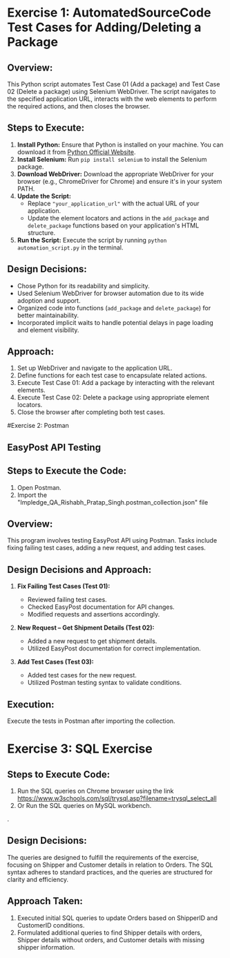 # Exercise 1: AutomatedSourceCode Test Cases for Adding/Deleting a Package 

## Overview:
This Python script automates Test Case 01 (Add a package) and Test Case 02 (Delete a package) using Selenium WebDriver. The script navigates to the specified application URL, interacts with the web elements to perform the required actions, and then closes the browser.

## Steps to Execute:

1. **Install Python:** Ensure that Python is installed on your machine. You can download it from [Python Official Website](https://www.python.org/downloads/).
2. **Install Selenium:** Run `pip install selenium` to install the Selenium package.
3. **Download WebDriver:** Download the appropriate WebDriver for your browser (e.g., ChromeDriver for Chrome) and ensure it's in your system PATH.
4. **Update the Script:**
   - Replace `"your_application_url"` with the actual URL of your application.
   - Update the element locators and actions in the `add_package` and `delete_package` functions based on your application's HTML structure.
5. **Run the Script:** Execute the script by running `python automation_script.py` in the terminal.

## Design Decisions:

- Chose Python for its readability and simplicity.
- Used Selenium WebDriver for browser automation due to its wide adoption and support.
- Organized code into functions (`add_package` and `delete_package`) for better maintainability.
- Incorporated implicit waits to handle potential delays in page loading and element visibility.

## Approach:

1. Set up WebDriver and navigate to the application URL.
2. Define functions for each test case to encapsulate related actions.
3. Execute Test Case 01: Add a package by interacting with the relevant elements.
4. Execute Test Case 02: Delete a package using appropriate element locators.
5. Close the browser after completing both test cases.



#Exercise 2: Postman 
## EasyPost API Testing

## Steps to Execute the Code:

1. Open Postman.
2. Import the  "Impledge_QA_Rishabh_Pratap_Singh.postman_collection.json" file

  
## Overview:

This program involves testing EasyPost API using Postman. Tasks include fixing failing test cases, adding a new request, and adding test cases.

## Design Decisions and Approach:

1. **Fix Failing Test Cases (Test 01):**
   - Reviewed failing test cases.
   - Checked EasyPost documentation for API changes.
   - Modified requests and assertions accordingly.

2. **New Request – Get Shipment Details (Test 02):**
   - Added a new request to get shipment details.
   - Utilized EasyPost documentation for correct implementation.

3. **Add Test Cases (Test 03):**
   - Added test cases for the new request.
   - Utilized Postman testing syntax to validate conditions.

## Execution:

Execute the tests in Postman after importing the collection.




# Exercise 3: SQL Exercise

## Steps to Execute Code:

1. Run the SQL queries on Chrome browser using the link https://www.w3schools.com/sql/trysql.asp?filename=trysql_select_all
2. Or Run the SQL queries on MySQL workbench.

.

## Design Decisions:

The queries are designed to fulfill the requirements of the exercise, focusing on Shipper and Customer details in relation to Orders. The SQL syntax adheres to standard practices, and the queries are structured for clarity and efficiency.

## Approach Taken:

1. Executed initial SQL queries to update Orders based on ShipperID and CustomerID conditions.
2. Formulated additional queries to find Shipper details with orders, Shipper details without orders, and Customer details with missing shipper information.



